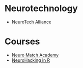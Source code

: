 # Neurotechnology
- [NeuroTech Alliance](https://www.openneurotech.org/)

# Courses
- [Neuro Match Academy](https://neuromatch.io/academy/)
- [NeuroHacking in R](https://www.coursera.org/learn/neurohacking)
